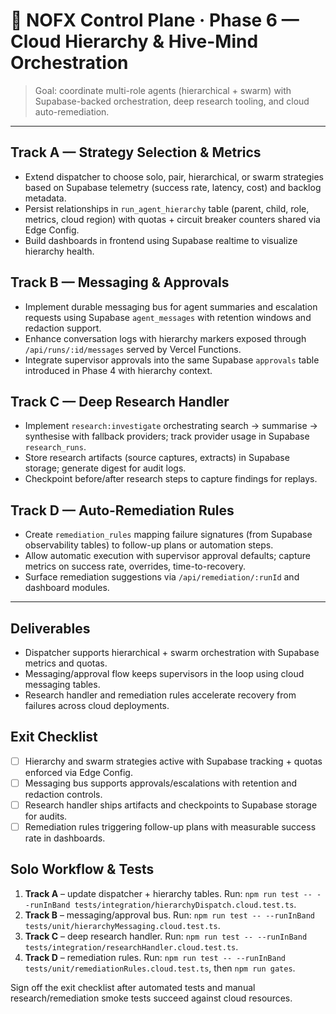 # 🐝 NOFX Control Plane · Phase 6 — Cloud Hierarchy & Hive-Mind Orchestration

> Goal: coordinate multi-role agents (hierarchical + swarm) with Supabase-backed orchestration, deep research tooling, and cloud auto-remediation.

---

## Track A — Strategy Selection & Metrics
- Extend dispatcher to choose solo, pair, hierarchical, or swarm strategies based on Supabase telemetry (success rate, latency, cost) and backlog metadata.
- Persist relationships in `run_agent_hierarchy` table (parent, child, role, metrics, cloud region) with quotas + circuit breaker counters shared via Edge Config.
- Build dashboards in frontend using Supabase realtime to visualize hierarchy health.

## Track B — Messaging & Approvals
- Implement durable messaging bus for agent summaries and escalation requests using Supabase `agent_messages` with retention windows and redaction support.
- Enhance conversation logs with hierarchy markers exposed through `/api/runs/:id/messages` served by Vercel Functions.
- Integrate supervisor approvals into the same Supabase `approvals` table introduced in Phase 4 with hierarchy context.

## Track C — Deep Research Handler
- Implement `research:investigate` orchestrating search → summarise → synthesise with fallback providers; track provider usage in Supabase `research_runs`.
- Store research artifacts (source captures, extracts) in Supabase storage; generate digest for audit logs.
- Checkpoint before/after research steps to capture findings for replays.

## Track D — Auto-Remediation Rules
- Create `remediation_rules` mapping failure signatures (from Supabase observability tables) to follow-up plans or automation steps.
- Allow automatic execution with supervisor approval defaults; capture metrics on success rate, overrides, time-to-recovery.
- Surface remediation suggestions via `/api/remediation/:runId` and dashboard modules.

---

## Deliverables
- Dispatcher supports hierarchical + swarm orchestration with Supabase metrics and quotas.
- Messaging/approval flow keeps supervisors in the loop using cloud messaging tables.
- Research handler and remediation rules accelerate recovery from failures across cloud deployments.

## Exit Checklist
- [ ] Hierarchy and swarm strategies active with Supabase tracking + quotas enforced via Edge Config.
- [ ] Messaging bus supports approvals/escalations with retention and redaction controls.
- [ ] Research handler ships artifacts and checkpoints to Supabase storage for audits.
- [ ] Remediation rules triggering follow-up plans with measurable success rate in dashboards.

## Solo Workflow & Tests
1. **Track A** – update dispatcher + hierarchy tables. Run: `npm run test -- --runInBand tests/integration/hierarchyDispatch.cloud.test.ts`.
2. **Track B** – messaging/approval bus. Run: `npm run test -- --runInBand tests/unit/hierarchyMessaging.cloud.test.ts`.
3. **Track C** – deep research handler. Run: `npm run test -- --runInBand tests/integration/researchHandler.cloud.test.ts`.
4. **Track D** – remediation rules. Run: `npm run test -- --runInBand tests/unit/remediationRules.cloud.test.ts`, then `npm run gates`.

Sign off the exit checklist after automated tests and manual research/remediation smoke tests succeed against cloud resources.
